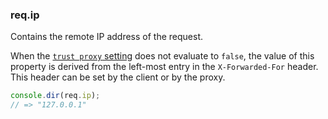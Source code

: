 <h3 id='req.ip'>req.ip</h3>

Contains the remote IP address of the request.

When the [`trust proxy` setting](/5x/api.html#trust.proxy.options.table) does not evaluate to `false`,
the value of this property is derived from the left-most entry in the
`X-Forwarded-For` header. This header can be set by the client or by the proxy.

```js
console.dir(req.ip);
// => "127.0.0.1"
```
